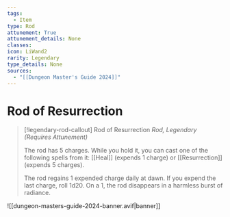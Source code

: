 ```yaml
---
tags:
  - Item
type: Rod
attunement: True
attunement_details: None
classes:
icon: LiWand2
rarity: Legendary
type_details: None
sources: 
  - "[[Dungeon Master's Guide 2024]]"
---
```

# Rod of Resurrection
>[!legendary-rod-callout] Rod of Resurrection
>_Rod, Legendary (Requires Attunement)_
>
>The rod has 5 charges. While you hold it, you can cast one of the following spells from it: [[Heal]] (expends 1 charge) or [[Resurrection]] (expends 5 charges).
>
>The rod regains 1 expended charge daily at dawn. If you expend the last charge, roll 1d20. On a 1, the rod disappears in a harmless burst of radiance.
>


![[dungeon-masters-guide-2024-banner.avif|banner]]